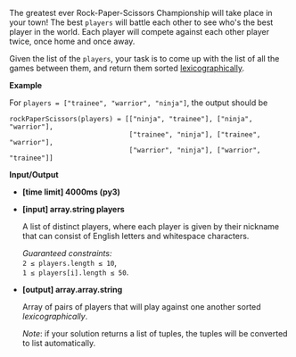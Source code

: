 <div class="markdown"><p>The greatest ever Rock-Paper-Scissors Championship will take place in your town! The best <code>players</code> will battle each other to see who's the best player in the world. Each player will compete against each other player twice, once home and once away.</p>
<p>Given the list of the <code>players</code>, your task is to come up with the list of all the games between them, and return them sorted <a href="keyword://lexicographical-order-for-arrays">lexicographically</a>.</p>
<p><strong>Example</strong></p>
<p>For <code>players = ["trainee", "warrior", "ninja"]</code>, the output should be</p>
<pre><code>rockPaperScissors(players) = [["ninja", "trainee"], ["ninja", "warrior"], 
                              ["trainee", "ninja"], ["trainee", "warrior"], 
                              ["warrior", "ninja"], ["warrior", "trainee"]]
</code></pre>
<p><strong>Input/Output</strong></p>
<ul>
<li><strong>[time limit] 4000ms (py3)</strong></li>
</ul>
<ul>
<li>
<p><strong>[input] array.string players</strong></p>
<p>A list of distinct players, where each player is given by their nickname that can consist of English letters and whitespace characters.</p>
<p><em>Guaranteed constraints:</em><br>
<code>2 ≤ players.length ≤ 10</code>,<br>
<code>1 ≤ players[i].length ≤ 50</code>.</p>
</li>
<li>
<p><strong>[output] array.array.string</strong></p>
<p>Array of pairs of players that will play against one another sorted <em>lexicographically</em>.</p>
<p><em>Note</em>: if your solution returns a list of tuples, the tuples will be converted to list automatically.</p>
</li>
</ul>
</div>